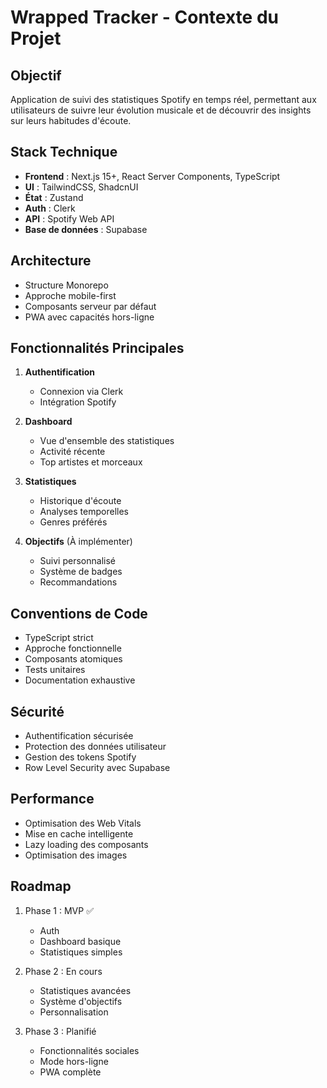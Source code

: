 # Wrapped Tracker - Contexte du Projet

## Objectif

Application de suivi des statistiques Spotify en temps réel, permettant aux utilisateurs de suivre leur évolution musicale et de découvrir des insights sur leurs habitudes d'écoute.

## Stack Technique

- **Frontend** : Next.js 15+, React Server Components, TypeScript
- **UI** : TailwindCSS, ShadcnUI
- **État** : Zustand
- **Auth** : Clerk
- **API** : Spotify Web API
- **Base de données** : Supabase

## Architecture

- Structure Monorepo
- Approche mobile-first
- Composants serveur par défaut
- PWA avec capacités hors-ligne

## Fonctionnalités Principales

1. **Authentification**

   - Connexion via Clerk
   - Intégration Spotify

2. **Dashboard**

   - Vue d'ensemble des statistiques
   - Activité récente
   - Top artistes et morceaux

3. **Statistiques**

   - Historique d'écoute
   - Analyses temporelles
   - Genres préférés

4. **Objectifs** (À implémenter)
   - Suivi personnalisé
   - Système de badges
   - Recommandations

## Conventions de Code

- TypeScript strict
- Approche fonctionnelle
- Composants atomiques
- Tests unitaires
- Documentation exhaustive

## Sécurité

- Authentification sécurisée
- Protection des données utilisateur
- Gestion des tokens Spotify
- Row Level Security avec Supabase

## Performance

- Optimisation des Web Vitals
- Mise en cache intelligente
- Lazy loading des composants
- Optimisation des images

## Roadmap

1. Phase 1 : MVP ✅

   - Auth
   - Dashboard basique
   - Statistiques simples

2. Phase 2 : En cours

   - Statistiques avancées
   - Système d'objectifs
   - Personnalisation

3. Phase 3 : Planifié
   - Fonctionnalités sociales
   - Mode hors-ligne
   - PWA complète

